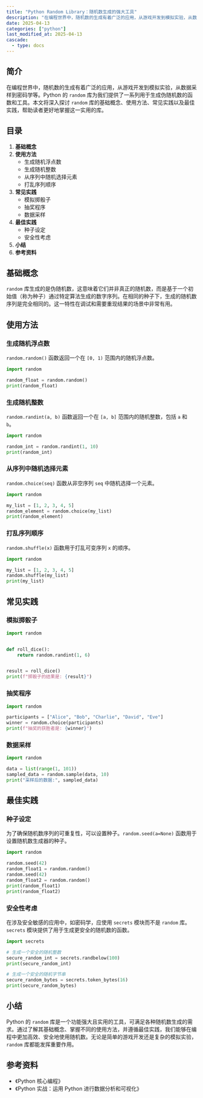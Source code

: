 ```yaml
---
title: "Python Random Library：随机数生成的强大工具"
description: "在编程世界中，随机数的生成有着广泛的应用，从游戏开发到模拟实验，从数据采样到密码学等。Python 的 `random` 库为我们提供了一系列用于生成伪随机数的函数和工具。本文将深入探讨 `random` 库的基础概念、使用方法、常见实践以及最佳实践，帮助读者更好地掌握这一实用的库。"
date: 2025-04-13
categories: ["python"]
last_modified_at: 2025-04-13
cascade:
  - type: docs
---
```



## 简介
在编程世界中，随机数的生成有着广泛的应用，从游戏开发到模拟实验，从数据采样到密码学等。Python 的 `random` 库为我们提供了一系列用于生成伪随机数的函数和工具。本文将深入探讨 `random` 库的基础概念、使用方法、常见实践以及最佳实践，帮助读者更好地掌握这一实用的库。

<!-- more -->
## 目录
1. **基础概念**
2. **使用方法**
    - 生成随机浮点数
    - 生成随机整数
    - 从序列中随机选择元素
    - 打乱序列顺序
3. **常见实践**
    - 模拟掷骰子
    - 抽奖程序
    - 数据采样
4. **最佳实践**
    - 种子设定
    - 安全性考虑
5. **小结**
6. **参考资料**

## 基础概念
`random` 库生成的是伪随机数，这意味着它们并非真正的随机数，而是基于一个初始值（称为种子）通过特定算法生成的数字序列。在相同的种子下，生成的随机数序列是完全相同的。这一特性在调试和需要重现结果的场景中非常有用。

## 使用方法

### 生成随机浮点数
`random.random()` 函数返回一个在 `[0, 1)` 范围内的随机浮点数。

```python
import random

random_float = random.random()
print(random_float)  
```

### 生成随机整数
`random.randint(a, b)` 函数返回一个在 `[a, b]` 范围内的随机整数，包括 `a` 和 `b`。

```python
import random

random_int = random.randint(1, 10)
print(random_int)  
```

### 从序列中随机选择元素
`random.choice(seq)` 函数从非空序列 `seq` 中随机选择一个元素。

```python
import random

my_list = [1, 2, 3, 4, 5]
random_element = random.choice(my_list)
print(random_element)  
```

### 打乱序列顺序
`random.shuffle(x)` 函数用于打乱可变序列 `x` 的顺序。

```python
import random

my_list = [1, 2, 3, 4, 5]
random.shuffle(my_list)
print(my_list)  
```

## 常见实践

### 模拟掷骰子
```python
import random


def roll_dice():
    return random.randint(1, 6)


result = roll_dice()
print(f"掷骰子的结果是: {result}")
```

### 抽奖程序
```python
import random

participants = ["Alice", "Bob", "Charlie", "David", "Eve"]
winner = random.choice(participants)
print(f"抽奖的获胜者是: {winner}")
```

### 数据采样
```python
import random

data = list(range(1, 101))
sampled_data = random.sample(data, 10)
print("采样后的数据:", sampled_data)
```

## 最佳实践

### 种子设定
为了确保随机数序列的可重复性，可以设置种子。`random.seed(a=None)` 函数用于设置随机数生成器的种子。

```python
import random

random.seed(42)
random_float1 = random.random()
random.seed(42)
random_float2 = random.random()
print(random_float1)  
print(random_float2)  
```

### 安全性考虑
在涉及安全敏感的应用中，如密码学，应使用 `secrets` 模块而不是 `random` 库。`secrets` 模块提供了用于生成更安全的随机数的函数。

```python
import secrets

# 生成一个安全的随机整数
secure_random_int = secrets.randbelow(100)
print(secure_random_int)

# 生成一个安全的随机字节串
secure_random_bytes = secrets.token_bytes(16)
print(secure_random_bytes)
```

## 小结
Python 的 `random` 库是一个功能强大且实用的工具，可满足各种随机数生成的需求。通过了解其基础概念、掌握不同的使用方法，并遵循最佳实践，我们能够在编程中更加高效、安全地使用随机数。无论是简单的游戏开发还是复杂的模拟实验，`random` 库都能发挥重要作用。

## 参考资料
- 《Python 核心编程》
- 《Python 实战：运用 Python 进行数据分析和可视化》